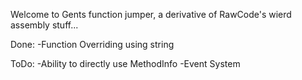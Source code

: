 Welcome to Gents function jumper, a derivative of RawCode's wierd assembly stuff...

Done:
-Function Overriding using string

ToDo:
-Ability to directly use MethodInfo
-Event System 